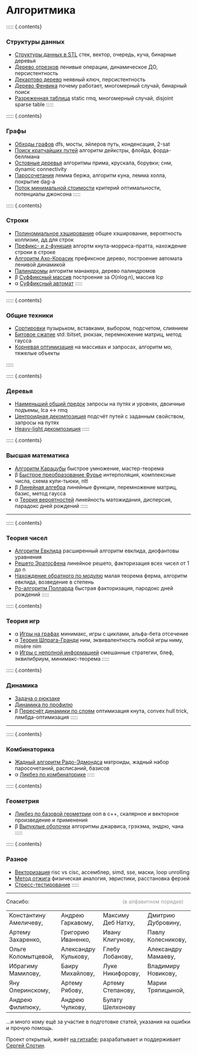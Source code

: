 # Алгоритмика

::::: {.contents}
### Структуры данных

* [Структуры данных в STL]()
  стек, вектор, очередь, куча, бинарные деревья
* [Дерево отрезков](segtree)
  ленивые операции, динамическое ДО, персистентноcть
* [Декартово дерево](treap)
  неявный ключ, персистентность
* [Дерево Фенвика](fenwick)
  почему работает, многомерный случай, бинарный поиск
* [Разреженная таблица](sparse-table)
  static rmq, многомерный случай, disjoint sparse table
:::::

::::: {.contents}
### Графы

* [Обходы графов](dfs)
  dfs, мосты, эйлеров путь, конденсация, 2-sat
* [Поиск кратчайших путей]()
  алгоритм дейкстры, флойда, форда-беллмана
* [Остовные деревья](mst)
  алгоритмы прима, крускала, борувки; снм, dynamic connectivity
* [Паросочетания](matching)
  лемма бержа, алгоритм куна, лемма холла, покрытие dag-а
* [Поток минимальной стоимости](mincost-maxflow)
  критерий оптимальности, потенциалы джонсона
:::::

::::: {.contents}
### Строки

* [Полиномиальное хэширование](hashing)
  общее хэширование, вероятность коллизии, дд для строк
* [Префикс- и z-функция](string-searching)
  алгортм кнута-морриса-пратта, нахождение строки в строке
* [Алгоритм Ахо-Корасик](aho-corasick)
  префиксное дерево, построение автомата ленивой динамикой
* [Палиндромы](palindromes)
  алгоритм манакера, дерево палиндромов
* β [Суффиксный массив](suffix-array)
  построение за $O(n \log n)$, массив lcp
* α [Суффиксный автомат]()
:::::

---

::::: {.contents}
### Общие техники

* [Сортировки](sorting)
  пузырьком, вставками, выбором, подсчетом, слиянием
* [Битовое сжатие](bitset)
  std::bitset, рюкзак, перемножение матриц, метод гаусса
* [Корневая оптимизация](sqrt)
  на массивах и запросах, алгоритм мо, тяжелые объекты

:::::

::::: {.contents}
### Деревья

* [Наименьший общий предок](lca)
  запросы на путях и уровнях, двоичные подъемы, lca $\leftrightarrow$ rmq
* [Центроидная декомпозиция](centroid)
  подсчёт путей с заданным свойством, запросы на путях
* [Heavy-light декомпозиция](hld)
:::::

::::: {.contents}
### Высшая математика

* [Алгоритм Карацубы](karatsuba)
  быстрое умножение, мастер-теорема
* β [Быстрое преобразование Фурье](fft)
  интерполяция, комплексные числа, схема кули-тьюки, ntt
* β [Линейная алгебра](linalg)
  линейные функции, перемножение матриц, базис, метод гаусса
* α [Теория вероятностей]()
  линейность матожидания, дисперсия, парадокс дней рождений
:::::

---

::::: {.contents}
### Теория чисел

* [Алгоритм Евклида](euclid)
  расширенный алгоритм евклида, диофантовы уравнения
* [Решето Эратосфена](eratosthenes)
  линейное решето, факторизация всех чисел от 1 до n
* [Нахождение обратного по модулю](reciprocal)
  малая теорема ферма, алгоритм евклида, возведение в степень
* [Ро-алгоритм Полларда](pollard)
  быстрая факторизация, пародокс дней рождений
:::::

::::: {.contents}
### Теория игр

* α [Игры на графах]()
  минимакс, игры с циклами, альфа-бета отсечение
* α [Теория Шпрага-Гранди]()
  ним, эквивалентность любой игры ниму, misère nim
* α [Игры с неполной информацией]()
  смешанные стратегии, блеф, эквилибриум, минимакс-теорема
:::::

::::: {.contents}
### Динамика

* [Задача о рюкзаке]()
* [Динамика по профилю]()
* β [Пересчёт динамики по слоям](dp-optimizations)
  оптимизация кнута, convex hull trick, лямбда-оптимизация
:::::

---

::::: {.contents}
### Комбинаторика

* [Жадный алгоритм Радо-Эдмондса](matroid)
  матроиды, жадный набор паросочетаний, расписаний, базисов
* α [Ликбез по комбинаторике]()
:::::

::::: {.contents}
### Геометрия

* [Ликбез по базовой геометрии](geometry)
  ооп в c++, скалярное и векторное произведение и применения
* β [Выпуклые оболочки](convex-hulls)
  алгоритмы джарвиса, грэхэма, эндрю, чана
:::::

::::: {.contents}
### Разное

* [Векторизация](sse)
  risc vs cisc, ассемблер, simd, sse, маски, loop unrolling
* [Метод отжига](annealing)
  физическая аналогия, эвристики, расстановка ферзей
* [Стресс-тестирование](stress-test)
:::::

---

<div class='credits'>
  <p>Спасибо: <span style='position: relative; left: 250px; color: #999;'>(в алфавитном порядке)</span></p>
  <table>
    <tr>
      <td>Константину Амеличеву,</td>
      <td>Андрею Гаркавому,</td>
      <td>Максиму Деб Натху,</td>
      <td>Дмитрию Дубровину,</td>
    </tr>
    <tr>
      <td>Артему Захаренко,</td>
      <td>Григорию Иваненко,</td>
      <td>Ивану Клигунову,</td>
      <td>Павлу Колесникову,</td>
    </tr>
    <tr>
      <td>Ольге Коломытцевой,</td>
      <td>Александру Кулькову,</td>
      <td>Глебу Лобанову,</td>
      <td>Александру Мамаеву,</td>
    </tr>
    <tr>
      <td>Ибрагиму Мамилову,</td>
      <td>Баиру Михайлову,</td>
      <td>Луке Никифорову,</td>
      <td>Владимиру Новикову,</td>
    </tr>
    <tr>
      <td>Яну Олеринскому,</td>
      <td>Артему Рябову,</td>
      <td>Артему Степанову,</td>
      <td>Марии Тряпицыной,</td>
    </tr>
    <tr>
      <td>Андрею Филипюку,</td>
      <td>Андрею Чулкову,</td>
      <td>Булату Шелхонову</td>
    </tr>
  </table>
  <p>…и много кому ещё за участие в подготовке статей, указания на ошибки и прочую помощь.</p>
  <p>Проект открытый, живёт <a href='https://github.com/algorithmica-org/ru'>на гитхабе</a>; разрабатывает и поддерживает <a href='http://sereja.me/'>Сергей Слотин</a>.</p>
</div>

</div>
